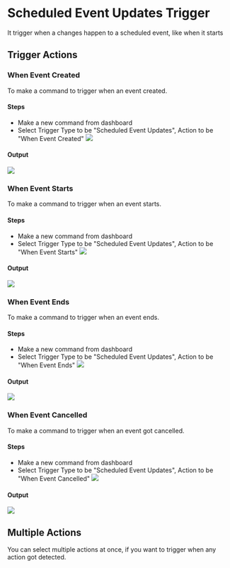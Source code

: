 # Scheduled Event Updates Trigger
It trigger when a changes happen to a scheduled event, like when it starts

## Trigger Actions
### When Event Created
To make a command to trigger when an event created.

#### Steps
* Make a new command from dashboard
* Select Trigger Type to be "Scheduled Event Updates", Action to be "When Event Created"
![](https://i.imgur.com/Jo8zSbo.png)

#### Output
![](https://i.imgur.com/u6PHB6f.png)

### When Event Starts
To make a command to trigger when an event starts.

#### Steps
* Make a new command from dashboard
* Select Trigger Type to be "Scheduled Event Updates", Action to be "When Event Starts"
![](https://i.imgur.com/5yBYc22.png)

#### Output
![](https://i.imgur.com/lyQvg2L.png)

### When Event Ends
To make a command to trigger when an event ends.

#### Steps
* Make a new command from dashboard
* Select Trigger Type to be "Scheduled Event Updates", Action to be "When Event Ends"
![](https://i.imgur.com/U2Jc4Pt.png)

#### Output
![](https://i.imgur.com/vQheImh.png)

### When Event Cancelled
To make a command to trigger when an event got cancelled.

#### Steps
* Make a new command from dashboard
* Select Trigger Type to be "Scheduled Event Updates", Action to be "When Event Cancelled"
![](https://i.imgur.com/st8K9tb.png)

#### Output
![](https://i.imgur.com/u6PHB6f.png)

## Multiple Actions
You can select multiple actions at once, if you want to trigger when any action got detected.